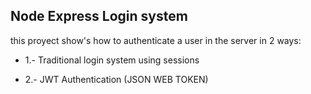## Node Express Login system

this proyect show's how to authenticate a user in the server in 2 ways:

- 1.- Traditional login system using sessions

- 2.- JWT Authentication (JSON WEB TOKEN)
